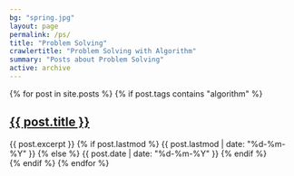 ```yaml
---
bg: "spring.jpg"
layout: page
permalink: /ps/
title: "Problem Solving"
crawlertitle: "Problem Solving with Algorithm"
summary: "Posts about Problem Solving"
active: archive
---
```


{% for post in site.posts %}
  {% if post.tags contains "algorithm" %}
  <article class="index-page">
    <h2><a href="{{ post.url }}">{{ post.title }}</a></h2>
    {{ post.excerpt }}
    {% if post.lastmod %}
      <span class="date">{{ post.lastmod | date: "%d-%m-%Y"  }}</span>
    {% else %}
      <span class="date">{{ post.date | date: "%d-%m-%Y"  }}</span>
    {% endif %}
  </article>
  {% endif %}
{% endfor %}